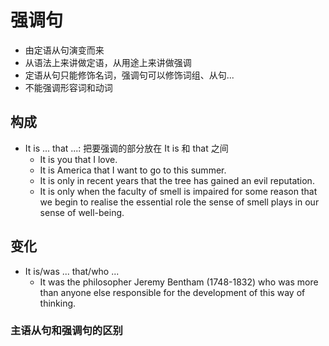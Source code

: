 # 强调句

* 由定语从句演变而来
* 从语法上来讲做定语，从用途上来讲做强调
* 定语从句只能修饰名词，强调句可以修饰词组、从句...
* 不能强调形容词和动词 

## 构成

* It is ... that ...: 把要强调的部分放在 It is 和 that 之间
	* It is you that I love.
	* It is America that I want to go to this summer.
	* It is only in recent years that the tree has gained an evil reputation.
	* It is only when the faculty of smell is impaired for some reason that we begin to realise the essential role the sense of smell plays in our sense of well-being.

## 变化

* It is/was ... that/who ...
	* It was the philosopher Jeremy Bentham (1748-1832) who was more than anyone else responsible for the development of this way of thinking.

### 主语从句和强调句的区别
